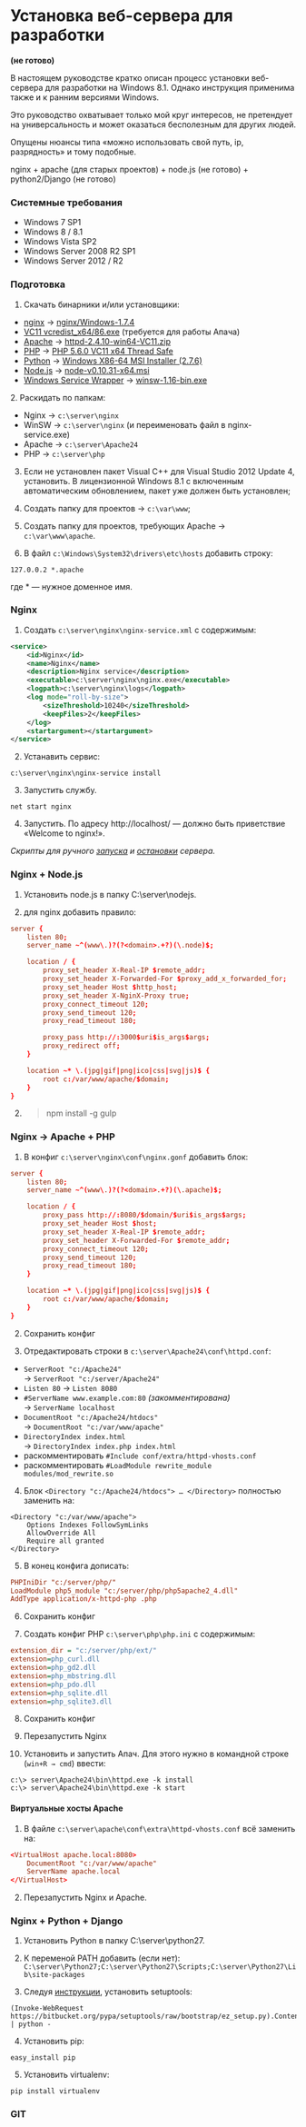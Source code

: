 Установка веб-сервера для разработки
====================================

**(не готово)**

В настоящем руководстве кратко описан процесс установки веб-сервера
для разработки на Windows 8.1. Однако инструкция применима также
и к ранним версиями Windows.

Это руководство охватывает только мой круг интересов, не претендует
на универсальность и может оказаться бесполезным для других людей.

Опущены нюансы типа «можно использовать свой путь, ip, разрядность» и тому подобные.

nginx + apache (для старых проектов) + node.js (не готово) + python2/Django (не готово)

### Системные требования
+ Windows 7 SP1
+ Windows 8 / 8.1
+ Windows Vista SP2
+ Windows Server 2008 R2 SP1
+ Windows Server 2012 / R2

### Подготовка
1. Скачать бинарники и/или установщики:
  + [nginx][00] → [nginx/Windows-1.7.4][01]
  + [VC11 vcredist_x64/86.exe][02] (требуется для работы Апача)
  + [Apache][03] → [httpd-2.4.10-win64-VC11.zip][04]
  + [PHP][05] → [PHP 5.6.0 VC11 x64 Thread Safe][06]
  + [Python][07] → [Windows X86-64 MSI Installer (2.7.6)][08]
  + [Node.js][09] → [node-v0.10.31-x64.msi][010]
  + [Windows Service Wrapper][011] → [winsw-1.16-bin.exe][012]

[00]: http://nginx.org/ru/download.html "nginx"
[01]: http://nginx.org/download/nginx-1.7.4.zip
[02]: http://www.microsoft.com/en-us/download/details.aspx?id=30679 "VC11"
[03]: http://www.apachelounge.com/download
[04]: http://www.apachelounge.com/download/VC11/binaries/httpd-2.4.10-win64-VC11.zip
[05]: http://windows.php.net/download/
[06]: http://windows.php.net/downloads/releases/php-5.6.0-Win32-VC11-x64.zip
[07]: http://www.python.org/downloads/
[08]: http://www.python.org/ftp/python/2.7.6/python-2.7.6.amd64.msi
[09]: http://nodejs.org/download/
[010]: http://nodejs.org/dist/v0.10.31/x64/node-v0.10.31-x64.msi
[011]: https://github.com/kohsuke/winsw
[012]: http://repo.jenkins-ci.org/releases/com/sun/winsw/winsw/1.16/winsw-1.16-bin.exe
2. Раскидать по папкам:
  + Nginx → `c:\server\nginx`
  + WinSW → `c:\server\nginx` (и переименовать файл в nginx-service.exe)
  + Apache → `c:\server\Apache24`
  + PHP → `c:\server\php`

3. Если не установлен пакет Visual C++ для Visual Studio 2012 Update 4, установить. В лицензионной Windows 8.1 с включенным автоматическим обновлением, пакет уже должен быть установлен;

4. Создать папку для проектов → `c:\var\www`;

4. Создать папку для проектов, требующих Apache → `c:\var\www\apache`.

5. В файл `c:\Windows\System32\drivers\etc\hosts` добавить строку:
```
127.0.0.2 *.apache
```
где * — нужное доменное имя.

### Nginx
1. Создать `c:\server\nginx\nginx-service.xml` с содержимым:
```xml
<service>
    <id>Nginx</id>
    <name>Nginx</name>
    <description>Nginx service</description>
    <executable>c:\server\nginx\nginx.exe</executable>
    <logpath>c:\server\nginx\logs</logpath>
    <log mode="roll-by-size">
        <sizeThreshold>10240</sizeThreshold>
        <keepFiles>2</keepFiles>
    </log>
    <startargument></startargument>
</service>
```
2. Устанавить сервис:
```
c:\server\nginx\nginx-service install
```

3. Запустить службу.
```
net start nginx
```

4. Запустить. По адресу http://localhost/ — должно быть приветствие «Welcome to nginx!».

_Скрипты для ручного [запуска](https://github.com/icw82/storeroom/blob/master/nginx-windows/nginx-start.cmd) и [остановки](https://github.com/icw82/storeroom/blob/master/nginx-windows/nginx-stop.cmd) сервера._

### Nginx + Node.js
1. Установить node.js в папку C:\server\nodejs.

2. для nginx добавить правило:
```conf
server {
    listen 80;
    server_name ~^(www\.)?(?<domain>.+?)(\.node)$;

    location / {
        proxy_set_header X-Real-IP $remote_addr;
        proxy_set_header X-Forwarded-For $proxy_add_x_forwarded_for;
        proxy_set_header Host $http_host;
        proxy_set_header X-NginX-Proxy true;
        proxy_connect_timeout 120;
        proxy_send_timeout 120;
        proxy_read_timeout 180;

        proxy_pass http://:3000$uri$is_args$args;
        proxy_redirect off;
    }

    location ~* \.(jpg|gif|png|ico|css|svg|js)$ {
        root c:/var/www/apache/$domain;
    }
}
```

2. > npm install -g gulp

<!--
2. > npm install -g winser

3. Чтобы создать сервис, в папке с проектом: > winser -i
   всё что нужно сервис возьмёт из package.json
-->


### Nginx → Apache + PHP
1. В конфиг `c:\server\nginx\conf\nginx.gonf` добавить блок:
```conf
server {
    listen 80;
    server_name ~^(www\.)?(?<domain>.+?)(\.apache)$;

    location / {
        proxy_pass http://:8080/$domain/$uri$is_args$args;
        proxy_set_header Host $host;
        proxy_set_header X-Real-IP $remote_addr;
        proxy_set_header X-Forwarded-For $remote_addr;
        proxy_connect_timeout 120;
        proxy_send_timeout 120;
        proxy_read_timeout 180;
    }

    location ~* \.(jpg|gif|png|ico|css|svg|js)$ {
        root c:/var/www/apache/$domain;
    }
}
```

2. Сохранить конфиг

3. Отредактировать строки в `c:\server\Apache24\conf\httpd.conf`:
  + `ServerRoot "c:/Apache24"`<br />→ `ServerRoot "c:/server/Apache24"`
  + `Listen 80` → `Listen 8080`
  + `#ServerName www.example.com:80` *(закомментирована)*<br />→ `ServerName localhost`
  + `DocumentRoot "c:/Apache24/htdocs"`<br />→ `DocumentRoot "c:/var/www/apache"`
  + `DirectoryIndex index.html`<br />→ `DirectoryIndex index.php index.html`
  + раскомментировать `#Include conf/extra/httpd-vhosts.conf`
  + раскомментировать `#LoadModule rewrite_module modules/mod_rewrite.so`

4. Блок `<Directory "c:/Apache24/htdocs"> … </Directory>` полностью заменить на:
```ApacheConf
<Directory "c:/var/www/apache">
    Options Indexes FollowSymLinks
    AllowOverride All
    Require all granted
</Directory>
```
5. В конец конфига дописать:
```conf
PHPIniDir "c:/server/php/"
LoadModule php5_module "c:/server/php/php5apache2_4.dll"
AddType application/x-httpd-php .php
```
6. Сохранить конфиг

7. Создать конфиг PHP `c:\server\php\php.ini` с содержимым:
```ini
extension_dir = "c:/server/php/ext/"
extension=php_curl.dll
extension=php_gd2.dll
extension=php_mbstring.dll
extension=php_pdo.dll
extension=php_sqlite.dll
extension=php_sqlite3.dll
```

8. Сохранить конфиг

9. Перезапустить Nginx

10. Установить и запустить Апач. Для этого нужно в командной строке (`win+R → cmd`) ввести:
```
c:\> server\Apache24\bin\httpd.exe -k install
c:\> server\Apache24\bin\httpd.exe -k start
```

#### Виртуальные хосты Apache
1. В файле `c:\server\apache\conf\extra\httpd-vhosts.conf` всё заменить на:
```conf
<VirtualHost apache.local:8080>
    DocumentRoot "c:/var/www/apache"
    ServerName apache.local
</VirtualHost>
```

2. Перезапустить Nginx и Apache.

### Nginx + Python + Django
1. Установить Python в папку C:\server\python27.

2. К переменой PATH добавить (если нет):
`C:\server\Python27;C:\server\Python27\Scripts;C:\server\Python27\Lib\site-packages`

3. Следуя [инструкции](https://pypi.python.org/pypi/setuptools#windows-8-powershell), установить setuptools:
```
(Invoke-WebRequest https://bitbucket.org/pypa/setuptools/raw/bootstrap/ez_setup.py).Content | python -
```

4. Установить pip:
```
easy_install pip
```

5. Установить virtualenv:
```
pip install virtualenv
```
<!--
1) Запустил редактор локальной групповой политики
2) Зашёл в раздел: Локальный компьютер `\Конфигурация компьютера\Административные шаблоны\Компоненты Windows\Windows PowerShell\`
3) Параметр `Включить выполнение сценариев` был установлен на `Не задана`, поменял на `Включена` (параметры: `Разрешить локальные сценарии...`

  .\.env\Scripts\activate.ps1

-->


<!--![alt text](/path/to/img.jpg "Title") -->

### GIT
